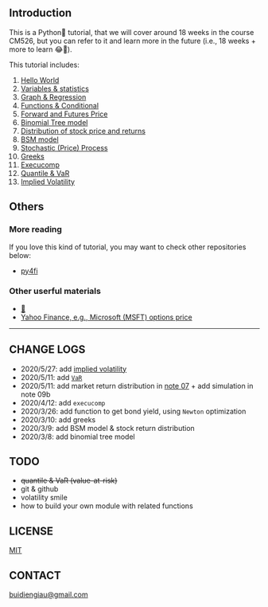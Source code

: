 
## Introduction

This is a Python🐍 tutorial, that we will cover around 18 weeks in the course CM526, but you can refer to it and learn more in the future (i.e., 18 weeks + more to learn 😂🤣).

This tutorial includes:

1. [Hello World](01_helloWorld.ipynb)
1. [Variables & statistics](02_varStats.ipynb)
1. [Graph & Regression](03_plotRegression.ipynb)
1. [Functions & Conditional](04_functionConditions.ipynb)
1. [Forward and Futures Price](05_forwardFuturesPrice.ipynb)
1. [Binomial Tree model](06_binomial.ipynb)
1. [Distribution of stock price and returns](07_priceReturnDist.ipynb)
1. [BSM model](08_bsm.ipynb)
1. [Stochastic (Price) Process](09_stochasticSimu.ipynb)
1. [Greeks](10_greeks.ipynb)
1. [Execucomp](11_execucomp.ipynb)
1. [Quantile & VaR](12_VaR.ipynb)
1. [Implied Volatility](13_13_impliedVol.ipynb)

## Others
### More reading

If you love this kind of tutorial, you may want to check other repositories below:

- [py4fi](https://github.com/yhilpisch/py4fi)

### Other userful materials
- [🏡](https://diengiau.github.io)
- [Yahoo Finance, e.g., Microsoft (MSFT) options price](https://finance.yahoo.com/quote/MSFT/options?p=MSFT)


----

## CHANGE LOGS

- 2020/5/27: add [implied volatility](13_impliedVol.ipynb)
- 2020/5/11: add [`VaR`](12_VaR.ipynb)
- 2020/5/11: add market return distribution in [note 07](07_priceReturnDist.ipynb) + add simulation in note 09b
- 2020/4/12: add `execucomp`
- 2020/3/26: add function to get bond yield, using `Newton` optimization
- 2020/3/10: add greeks
- 2020/3/9: add BSM model & stock return distribution
- 2020/3/8: add binomial tree model


## TODO

- ~~quantile & VaR (value-at-risk)~~
- git & github
- volatility smile
- how to build your own module with related functions

## LICENSE
[MIT](https://wfxr.mit-license.org/2017)

## CONTACT
[buidiengiau@gmail.com](mailto:buidiengiau@gmail.com)

